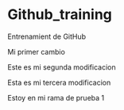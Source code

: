 # Github_training
Entrenamient de GitHub

Mi primer cambio 

Este es mi segunda modificacion


Esta es mi tercera modificacion


Estoy en mi rama de prueba 1